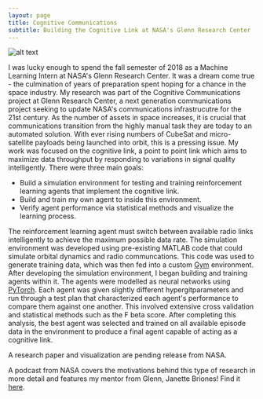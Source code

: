 ```yaml
---
layout: page
title: Cognitive Communications
subtitle: Building the Cognitive Link at NASA's Glenn Research Center
---
```

![alt text](https://cschubes.github.io/img/Glenn_Last_day-flip.jpg "Last Day at Glenn Research Center")

I was lucky enough to spend the fall semester of 2018 as a Machine Learning Intern at NASA's Glenn Research Center. It was a dream come true - the culmination of years
of preparation spent hoping for a chance in the space industry. My research was part of the Cognitive Communications project at Glenn Research Center, a next generation communications
project seeking to update NASA's communications infrastrucutre for the 21st century. As the number of assets in space increases, 
it is crucial that communications transition from the highly manual task they are today to an automated solution. With ever rising numbers of CubeSat and micro-satellite
 payloads being launched into orbit, this is a pressing issue. My work was focused on the cognitive link, 
a point to point link which aims to maximize data throughput by responding to variations in signal quality intelligently. There were three main goals:

- Build a simulation environment for testing and training reinforcement learning agents that implement the cognitive link.
- Build and train my own agent to inside this environment.
- Verify agent performance via statistical methods and visualize the learning process.

The reinforcement learning agent must switch between available radio links intelligently to achieve the maximum possible data rate. The simulation environment
was developed using pre-existing MATLAB code that could simulate orbital dynamics and radio communcations. This code was used to generate training data,
which was then fed into a custom [Gym](https://gym.openai.com/) environment. After developing the simulation environment, I began building and training agents within it. 
The agents were modelled as neural networks using [PyTorch](https://pytorch.org/). Each agent was given slightly different hypergitparameters and run through a test plan that characterized each 
agent's performance to compare them against one another. 
This involved extensive cross validation and statistical methods such as the F beta score. After completing this analysis, the 
best agent was selected and trained on all available episode data in the environment to produce a final agent capable of acting as a cognitive link.  

A research paper and visualization are pending release from NASA.

A podcast from NASA covers the motivations behind this type of research in more detail and features my mentor from Glenn, Janette Briones! Find it [here](https://www.nasa.gov/mediacast/goddard/2018/the-invisible-network-podcast-episode-04-automation).